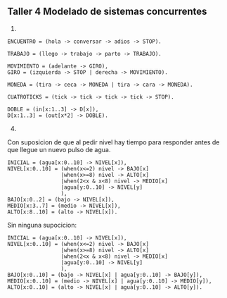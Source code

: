 ## Taller 4 Modelado de sistemas concurrentes


1) 

```
ENCUENTRO = (hola -> conversar -> adios -> STOP).

TRABAJO = (llego -> trabajo -> parto -> TRABAJO).

MOVIMIENTO = (adelante -> GIRO),
GIRO = (izquierda -> STOP | derecha -> MOVIMIENTO).

MONEDA = (tira -> ceca -> MONEDA | tira -> cara -> MONEDA).

CUATROTICKS = (tick -> tick -> tick -> tick -> STOP).

DOBLE = (in[x:1..3] -> D[x]),
D[x:1..3] = (out[x*2] -> DOBLE).
```

4)

Con suposicion de que al pedir nivel hay tiempo para responder antes de que llegue un nuevo pulso de agua.
```
INICIAL = (agua[x:0..10] -> NIVEL[x]),
NIVEL[x:0..10] = (when(x<=2) nivel -> BAJO[x]
                 |when(x>=8) nivel -> ALTO[x]
                 |when(2<x & x<8) nivel -> MEDIO[x]
                 |agua[y:0..10] -> NIVEL[y]
                 ),
BAJO[x:0..2] = (bajo -> NIVEL[x]),
MEDIO[x:3..7] = (medio -> NIVEL[x]),
ALTO[x:8..10] = (alto -> NIVEL[x]).
```

Sin ninguna supocicion:
```
INICIAL = (agua[x:0..10] -> NIVEL[x]),
NIVEL[x:0..10] = (when(x<=2) nivel -> BAJO[x]
                 |when(x>=8) nivel -> ALTO[x]
                 |when(2<x & x<8) nivel -> MEDIO[x]
                 |agua[y:0..10] -> NIVEL[y]
                 ),
BAJO[x:0..10] = (bajo -> NIVEL[x] | agua[y:0..10] -> BAJO[y]),
MEDIO[x:0..10] = (medio -> NIVEL[x] | agua[y:0..10] -> MEDIO[y]),
ALTO[x:0..10] = (alto -> NIVEL[x] | agua[y:0..10] -> ALTO[y]).
```